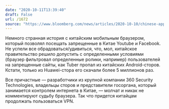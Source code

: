 ```yaml
---
date: "2020-10-11T13:39:40"
draft: False
url: /1672
source: "https://www.bloomberg.com/news/articles/2020-10-10/chinese-app-provides-legal-access-to-get-over-the-great-firewall"
---
```


Немного странная история с китайским мобильным браузером, который позволял посещать запрещенные в Китае Youtube и Facebook. Не успели все обрадоваться/удивиться, что, мол, китайское правительство решило допустить с определенными условиями (браузер фильтровал определенные ролики, например) пользователей на запрещенные сайты, как Tuber пропал из китайских Android-сторов. Кстати, только из Huawei-стора его скачали более 5 миллионов раз.

Все причастные — разработчики из крупной компании 360 Security Technologies, владельцы сторов и представители госоргана, который занимается контролем интернета в Китае, — молчат и никак не комментируют судьбу браузера. Так что придется китайцам продолжать пользоваться VPN.
